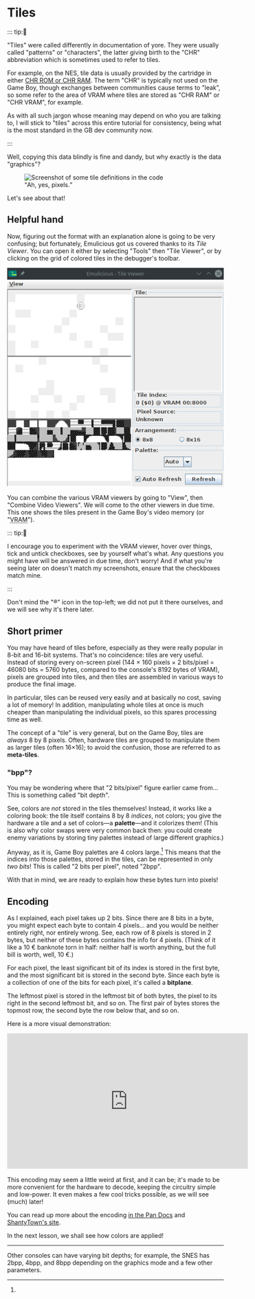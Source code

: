 # Tiles

::: tip:💭

"Tiles" were called differently in documentation of yore.
They were usually called "patterns" or "characters", the latter giving birth to the "CHR" abbreviation which is sometimes used to refer to tiles.

For example, on the NES, tile data is usually provided by the cartridge in either [CHR ROM or CHR RAM](http://wiki.nesdev.com/w/index.php/CHR_ROM_vs._CHR_RAM).
The term "CHR" is typically not used on the Game Boy, though exchanges between communities cause terms to "leak", so some refer to the area of VRAM where tiles are stored as "CHR RAM" or "CHR VRAM", for example.

As with all such jargon whose meaning may depend on who you are talking to, I will stick to "tiles" across this entire tutorial for consistency, being what is the most standard in the GB dev community now.

:::

Well, copying this data blindly is fine and dandy, but why exactly is the data "graphics"?

<figure>
  <img src="../assets/img/ah_yes_pixels.png" alt="Screenshot of some tile definitions in the code">
  <figcaption><q>Ah, yes, pixels.</q></figcaption>
</figure>

Let's see about that!

## Helpful hand

Now, figuring out the format with an explanation alone is going to be very confusing; but fortunately, Emulicious got us covered thanks to its *Tile Viewer*.
You can open it either by selecting "Tools" then "Tile Viewer", or by clicking on the grid of colored tiles in the debugger's toolbar.

![Screenshot of the Tile Viewer](../assets/img/vram_viewer.png)

You can combine the various VRAM viewers by going to "View", then "Combine Video Viewers".
We will come to the other viewers in due time.
This one shows the tiles present in the Game Boy's video memory (or "<abbr title="Video RAM">VRAM</abbr>").

::: tip:🤔

I encourage you to experiment with the VRAM viewer, hover over things, tick and untick checkboxes, see by yourself what's what. Any questions you might have will be answered in due time, don't worry! And if what you're seeing later on doesn't match my screenshots, ensure that the checkboxes match mine.

:::

Don't mind the "®" icon in the top-left; we did not put it there ourselves, and we will see why it's there later.

## Short primer

You may have heard of tiles before, especially as they were really popular in 8-bit and 16-bit systems.
That's no coincidence: tiles are very useful.
Instead of storing every on-screen pixel (144 × 160 pixels × 2 bits/pixel = 46080 bits = 5760 bytes, compared to the console's 8192 bytes of VRAM), pixels are grouped into tiles, and then tiles are assembled in various ways to produce the final image.

In particular, tiles can be reused very easily and at basically no cost, saving a lot of memory!
In addition, manipulating whole tiles at once is much cheaper than manipulating the individual pixels, so this spares processing time as well.

The concept of a "tile" is very general, but on the Game Boy, tiles are *always* 8 by 8 pixels.
Often, hardware tiles are grouped to manipulate them as larger tiles (often 16×16); to avoid the confusion, those are referred to as **meta-tiles**.

### "bpp"?

You may be wondering where that "2 bits/pixel" figure earlier came from...
This is something called "bit depth".

See, colors are *not* stored in the tiles themselves!
Instead, it works like a coloring book: the tile itself contains 8 by 8 *indices*, not colors; you give the hardware a tile and a set of colors—a **palette**—and it colorizes them!
(This is also why color swaps were very common back then: you could create enemy variations by storing tiny palettes instead of large different graphics.)

Anyway, as it is, Game Boy palettes are 4 colors large.[^pal_size]
This means that the indices into those palettes, stored in the tiles, can be represented in only *two bits*!
This is called "2 bits per pixel", noted "2bpp".

With that in mind, we are ready to explain how these bytes turn into pixels!

## Encoding

As I explained, each pixel takes up 2 bits.
Since there are 8 bits in a byte, you might expect each byte to contain 4 pixels... and you would be neither entirely right, nor entirely wrong.
See, each row of 8 pixels is stored in 2 bytes, but neither of these bytes contains the info for 4 pixels.
(Think of it like a 10 € banknote torn in half: neither half is worth anything, but the full bill is worth, well, 10 €.)

For each pixel, the least significant bit of its index is stored in the first byte, and the most significant bit is stored in the second byte.
Since each byte is a collection of one of the bits for each pixel, it's called a **bitplane**.

The leftmost pixel is stored in the leftmost bit of both bytes, the pixel to its right in the second leftmost bit, and so on.
The first pair of bytes stores the topmost row, the second byte the row below that, and so on.

Here is a more visual demonstration:

<iframe width="560" height="315" src="https://www.youtube-nocookie.com/embed/txkHN6izK2Y" title="YouTube video player" frameborder="0" allow="accelerometer; autoplay; clipboard-write; encrypted-media; gyroscope; picture-in-picture" allowfullscreen></iframe>

This encoding may seem a little weird at first, and it can be; it's made to be more convenient for the hardware to decode, keeping the circuitry simple and low-power.
It even makes a few cool tricks possible, as we will see (much) later!

You can read up more about the encoding [in the Pan Docs](https://gbdev.io/pandocs/Tile_Data.html) and [ShantyTown's site](https://www.huderlem.com/demos/gameboy2bpp.html).

In the next lesson, we shall see how colors are applied!

---

[^pal_size]:
Other consoles can have varying bit depths; for example, the SNES has 2bpp, 4bpp, and 8bpp depending on the graphics mode and a few other parameters.
